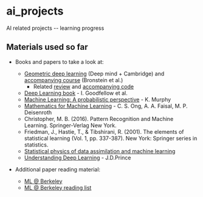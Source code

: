 # ai_projects
AI related projects -- learning progress

## Materials used so far

- Books and papers to take a look at:
  - [Geometric deep learning](https://arxiv.org/abs/2104.13478) (Deep mind + Cambridge) and [accompanying course](https://www.youtube.com/watch?v=NecCa-V7yW8&list=PL47xaReplLrVcZ24-qsIyk2RiYNUgx3hQ&index=10) (Bronstein et al.)
    - Related [review](https://arxiv.org/abs/2106.06020) and [accompanying code](https://github.com/mauriceweiler/MobiusCNNs)
  - [Deep Learning book](https://www.deeplearningbook.org/) - I. Goodfellow et al.
  - [Machine Learning: A probabilistic perspective](http://noiselab.ucsd.edu/ECE228/Murphy_Machine_Learning.pdf) - K. Murphy
  - [Mathematics for Machine Learning](https://mml-book.github.io/book/mml-book.pdf) - C. S. Ong, A. A. Faisal, M. P. Deisenroth
  - Christopher, M. B. (2016). Pattern Recognition and Machine Learning. Springer-Verlag New York.
  - Friedman, J., Hastie, T., & Tibshirani, R. (2001). The elements of statistical learning (Vol. 1, pp. 337-387). New York: Springer series in statistics.
  - [Statistical physics of data assimilation and machine learning](https://www.cambridge.org/fr/academic/subjects/physics/statistical-physics/statistical-physics-data-assimilation-and-machine-learning)
  - [Understanding Deep Learning](https://github.com/udlbook/udlbook/tree/main) - J.D.Prince

- Additional paper reading material:
  - [ML @ Berkeley](https://bair.berkeley.edu/blog/)
  - [ML @ Berkeley reading list](https://ml.berkeley.edu/reading-list/)
